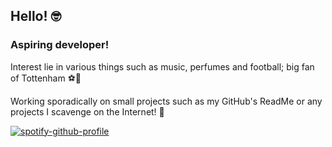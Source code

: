 ## Hello! :nerd_face:

### Aspiring developer! 
Interest lie in various things such as music, perfumes and football; big fan of Tottenham ⚽:white_heart:

Working sporadically on small projects such as my GitHub's ReadMe or any projects I scavenge on the Internet! :frog:	



[![spotify-github-profile](https://spotify-github-profile.vercel.app/api/view?uid=hoang-khang.le&cover_image=true&theme=novatorem&bar_color=53b14f&bar_color_cover=true)](https://github.com/kittinan/spotify-github-profile)

